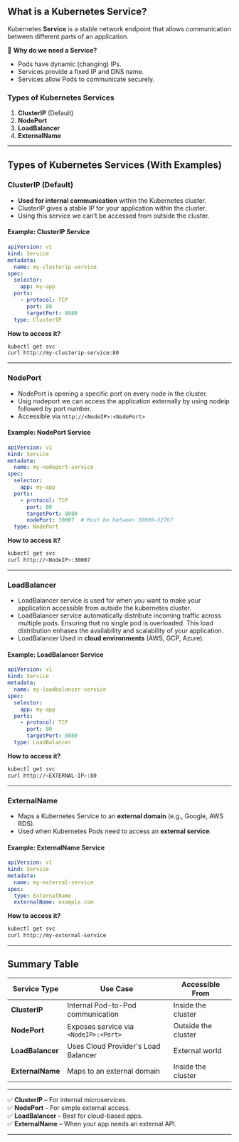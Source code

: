 ## **What is a Kubernetes Service?**
Kubernetes **Service** is a stable network endpoint that allows communication between different parts of an application.

🔹 **Why do we need a Service?**  
- Pods have dynamic (changing) IPs.  
- Services provide a fixed IP and DNS name.  
- Services allow Pods to communicate securely.

### **Types of Kubernetes Services**
1. **ClusterIP** (Default)  
2. **NodePort**  
3. **LoadBalancer**  
4. **ExternalName**

---

## **Types of Kubernetes Services (With Examples)**

### **ClusterIP (Default)**
- **Used for internal communication** within the Kubernetes cluster.
- ClusterIP gives a stable IP for your application within the cluster.
- Using this service we can’t be accessed from outside the cluster.

#### **Example: ClusterIP Service**
```yaml
apiVersion: v1
kind: Service
metadata:
  name: my-clusterip-service
spec:
  selector:
    app: my-app
  ports:
    - protocol: TCP
      port: 80
      targetPort: 8080
  type: ClusterIP
```
 **How to access it?**  
```bash
kubectl get svc
curl http://my-clusterip-service:80
```

---

### **NodePort**
- NodePort is opening a specific port on every node in the cluster.
- Usig nodeport we can access the application externally by using nodeip followed by port number.
- Accessible via `http://<NodeIP>:<NodePort>`

#### **Example: NodePort Service**
```yaml
apiVersion: v1
kind: Service
metadata:
  name: my-nodeport-service
spec:
  selector:
    app: my-app
  ports:
    - protocol: TCP
      port: 80
      targetPort: 8080
      nodePort: 30007  # Must be between 30000–32767
  type: NodePort
```
 **How to access it?**  
```bash
kubectl get svc
curl http://<NodeIP>:30007
```

---

### **LoadBalancer**
- LoadBalancer service is used for when you want to make your application accessible from outside the kubernetes cluster.
- LoadBalancer service automatically distribute incoming traffic across multiple pods. Ensuring that no single pod is overloaded. This load distribution 
  enhases the availability and scalability of your application.
- LoadBalancer Used in **cloud environments** (AWS, GCP, Azure).

#### **Example: LoadBalancer Service**
```yaml
apiVersion: v1
kind: Service
metadata:
  name: my-loadbalancer-service
spec:
  selector:
    app: my-app
  ports:
    - protocol: TCP
      port: 80
      targetPort: 8080
  type: LoadBalancer
```
 **How to access it?**  
```bash
kubectl get svc
curl http://<EXTERNAL-IP>:80
```

---

### **ExternalName**
- Maps a Kubernetes Service to an **external domain** (e.g., Google, AWS RDS).
- Used when Kubernetes Pods need to access an **external service**.

#### **Example: ExternalName Service**
```yaml
apiVersion: v1
kind: Service
metadata:
  name: my-external-service
spec:
  type: ExternalName
  externalName: example.com
```
 **How to access it?**  
```bash
kubectl get svc
curl http://my-external-service
```

---

## **Summary Table**
| Service Type  | Use Case | Accessible From |
|--------------|---------|----------------|
| **ClusterIP** | Internal Pod-to-Pod communication | Inside the cluster |
| **NodePort** | Exposes service via `<NodeIP>:<Port>` | Outside the cluster |
| **LoadBalancer** | Uses Cloud Provider's Load Balancer | External world |
| **ExternalName** | Maps to an external domain | Inside the cluster |

---

✅ **ClusterIP** – For internal microservices.  
✅ **NodePort** – For simple external access.  
✅ **LoadBalancer** – Best for cloud-based apps.  
✅ **ExternalName** – When your app needs an external API.  

---
